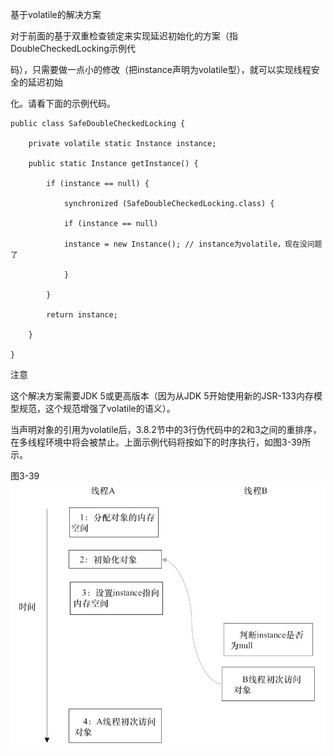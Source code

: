 基于volatile的解决方案

对于前面的基于双重检查锁定来实现延迟初始化的方案（指DoubleCheckedLocking示例代

码），只需要做一点小的修改（把instance声明为volatile型），就可以实现线程安全的延迟初始

化。请看下面的示例代码。

```
public class SafeDoubleCheckedLocking {

	private volatile static Instance instance;

	public static Instance getInstance() {

		if (instance == null) {

			synchronized (SafeDoubleCheckedLocking.class) {

			if (instance == null)

			instance = new Instance(); // instance为volatile，现在没问题了

			}

		}

		return instance;

	}

}
```

注意　

这个解决方案需要JDK 5或更高版本（因为从JDK 5开始使用新的JSR-133内存模型规范，这个规范增强了volatile的语义）。

当声明对象的引用为volatile后，3.8.2节中的3行伪代码中的2和3之间的重排序，在多线程环境中将会被禁止。上面示例代码将按如下的时序执行，如图3-39所示。



图3-39![](/assets/import-3-39.png)


